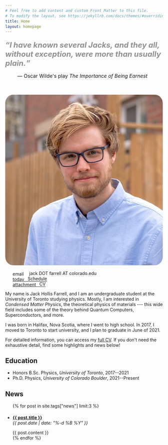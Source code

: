 ```yaml
---
# Feel free to add content and custom Front Matter to this file.
# To modify the layout, see https://jekyllrb.com/docs/themes/#overriding-theme-defaults
title: Home
layout: homepage
---
```

<!--
<div>
<span data-nosnippet>
<div style="margin-left:10%;margin-right:100">
<blockquote>I have known several Jacks, and they all, without exception, were more than usually plain.</blockquote>
<p style = "text-align: center;position:relative;top:-0.75em;margin-left:20px;margin-right:20px;z-index: -1;width:90%"> &mdash; Oscar Wilde's play <i>The Importance of Being Earnest</i></p>
</div>
-->
<!--
<div style = "width:100%;position:relative">
<blockquote>If there is an equation for a curve like a bell, there must be an an equation for one like a bluebell, and if a bluebell, why not a rose?  Do we believe nature is written in numbers?</blockquote>
<p style = "text-align:center;position:relative;top:-0.75em;margin-left:20px;margin-right:20px"> &mdash; Tom Stoppard's play <i>Arcadia</i></p>
</div>

</span>
</div>
-->

<div>
<span data-nosnippet>
<div>


<div style = "color:#909090;font-size:24px;margin-top:20px"><b><i><q>I have known several Jacks, and they all, without exception, were more than usually plain.</q></i></b></div>


<p style = "font-size:16px; text-align: center;position:relative;top:-0.0;margin-left:20px;margin-right:20px;margin-bottom:50px;z-index: -1;width:90%"> &mdash; Oscar Wilde's play <i>The Importance of Being Earnest</i></p>
</div>

<div class = "responsive">
<img style = "border: 0px solid #bbb; border-radius: 5%" src="/assets/small_banner3.jpg">
</div>

<ul style="list-style-type:none">
<li>
<span class="material-icons" style = "position:relative;top:0.2em">
email
</span>&emsp;jack DOT farrell AT colorado.edu
</li>
<li>
<a href = "/schedule">
<span class="material-icons" style = "position:relative;top:0.2em">
today
</span>&ensp;Schedule</a>
</li>
<li>
<a href = "/assets/CV.pdf">
<span class="material-icons" style = "position:relative;top:0.2em">
attachment
</span>&ensp;CV
</a>
</li>
</ul>




</span>
</div>

<div style="clear:left"></div>
<!--
<img class = "responsive" src = "/assets/farrellJPG.JPG">
-->


My name is Jack Hollis Farrell, and I am an undergraduate student at the University of Toronto studying physics.  Mostly, I am interested in *Condensed Matter Physics*, the theoretical physics of materials --- this wide field includes some of the theory behind Quantum Computers, Superconductors, and more.



I was born in Halifax, Nova Scotia, where I went to high school. In 2017, I moved to Toronto to start university, and I plan to graduate in June of 2021.

For detailed information, you can access my [full CV](/assets/CV.pdf).  If you don't need the exhaustive detail, find some highlights and news below!


## Education
- Honors B.Sc. Physics, *University of Toronto*, 2017--2021
- Ph.D. Physics, *University of Colorado Boulder*, 2021--Present

## News
<ul>
{% for post in site.tags["news"] limit:3 %}
<li><a href = "{{post.url}}"><h4 style="margin-bottom:0px">{{ post.title }}</h4></a>
<div style="margin-bottom:1em;font-size:14px"><i>{{ post.date | date: "%-d %B %Y" }}</i></div>
{{ post.content }}
</li>
{% endfor %}
</ul>


<!--
## More about Me
### Science
I am interested in *Condensed Matter Physics* on the theoretical side.  I got into physics in high school by reading lots of so-called "popular" books on the subject.  You can find a list of my favourites here.

### Filmmaking
 I've been making movies with my friends since around middle school.  For the past few years, in addition to my creative film projects, I have been exploring documentary and nonfiction filmmaking.  Lots of examples are on the <a href = "/film/">film</a> page.

### Other Interests
- *Comics:* I am a big fan of comic books and comic book movies.  There are lots of great stores in Toronto.  My "pull file" is set up at The Beguiling in toronto.  This is a great.  If you're interested for some reason, feel free to check out my (usually updated) list of books I'm following right now!
-->
